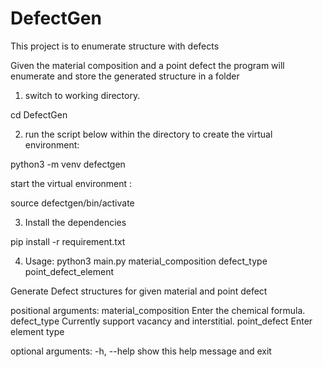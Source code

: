 # DefectGen
This project is to enumerate structure with defects

Given the material composition and a point defect the program will enumerate and store the generated structure in a folder

1. switch to working directory.	

cd DefectGen

2. run the script below within the directory to create the virtual environment:

python3 -m venv defectgen

start the virtual environment :

source defectgen/bin/activate

3. Install the dependencies

pip install -r requirement.txt 

4. Usage: python3 main.py material_composition defect_type point_defect_element

Generate Defect structures for given material and point defect

positional arguments:
  material_composition  Enter the chemical formula.
  defect_type           Currently support vacancy and interstitial.
  point_defect          Enter element type

optional arguments:
  -h, --help            show this help message and exit

